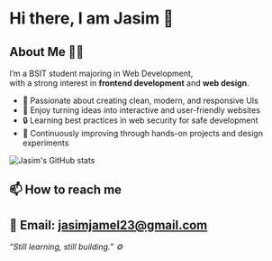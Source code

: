 # Hi there, I am Jasim 👋

## About Me 🧑‍💻

I’m a BSIT student majoring in Web Development,  
with a strong interest in **frontend development** and **web design**.

- 🎨 Passionate about creating clean, modern, and responsive UIs  
- 🧠 Enjoy turning ideas into interactive and user-friendly websites  
- 🔒 Learning best practices in web security for safe development  
- 🚀 Continuously improving through hands-on projects and design experiments  

![Jasim's GitHub stats](https://github-readme-stats.vercel.app/api?username=jasimjamel&show_icons=true&theme=radical)

## 📫 How to reach me

📧 Email: jasimjamel23@gmail.com
---

_“Still learning, still building.” ⚙️_




